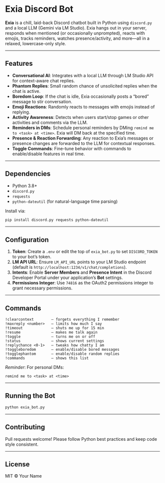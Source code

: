 # Exia Discord Bot

**Exia** is a chill, laid-back Discord chatbot built in Python using `discord.py` and a local LLM (Gemini via LM Studio). Exia hangs out in your server, responds when mentioned (or occasionally unprompted), reacts with emojis, tracks reminders, watches presence/activity, and more—all in a relaxed, lowercase-only style.

---

## Features

* **Conversational AI**: Integrates with a local LLM through LM Studio API for context-aware chat replies.
* **Phantom Replies**: Small random chance of unsolicited replies when the chat is active.
* **Boredom Loop**: If the chat is idle, Exia occasionally posts a “bored” message to stir conversation.
* **Emoji Reactions**: Randomly reacts to messages with emojis instead of replying.
* **Activity Awareness**: Detects when users start/stop games or other activities and comments via the LLM.
* **Reminders in DMs**: Schedule personal reminders by DMing `remind me to <task> at <time>`. Exia will DM back at the specified time.
* **Presence & Reaction Forwarding**: Any reaction to Exia’s messages or presence changes are forwarded to the LLM for contextual responses.
* **Toggle Commands**: Fine-tune behavior with commands to enable/disable features in real time.

---

## Dependencies

* Python 3.8+
* `discord.py`
* `requests`
* `python-dateutil` (for natural-language time parsing)

Install via:

```bash
pip install discord.py requests python-dateutil
```

---

## Configuration

1. **Token**: Create a `.env` or edit the top of `exia_bot.py` to set `DISCORD_TOKEN` to your bot’s token.
2. **LM API URL**: Ensure `LM_API_URL` points to your LM Studio endpoint (default is `http://localhost:1234/v1/chat/completions`).
3. **Intents**: Enable **Server Members** and **Presence Intent** in the Discord Developer Portal under your application’s **Bot** settings.
4. **Permissions Integer**: Use `74816` as the OAuth2 permissions integer to grant necessary permissions.

---

## Commands

```text
!clearcontext        – forgets everything I remember
!maxreply <number>   – limits how much I say
!timeout             – shuts me up for 15 min
!resume              – makes me talk again
!toggle              – turns me on or off
!status              – shows current settings
!replychance <0-1>   – tweaks how chatty I am
!toggleboredom       – enable/disable bored messages
!togglephantom       – enable/disable random replies
!commands            – shows this list
```

*Reminder*: For personal DMs:

```text
remind me to <task> at <time>
```

---

## Running the Bot

```bash
python exia_bot.py
```

---

## Contributing

Pull requests welcome! Please follow Python best practices and keep code style consistent.

---

## License

MIT © Your Name
